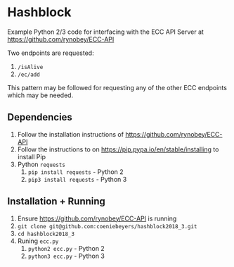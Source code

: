 # Hashblock

Example Python 2/3 code for interfacing with the ECC API Server at https://github.com/rynobey/ECC-API

Two endpoints are requested:

1. `/isAlive`
2. `/ec/add`

This pattern may be followed for requesting any of the other ECC endpoints which may be needed.

## Dependencies
1. Follow the installation instructions of https://github.com/rynobey/ECC-API
2. Follow the instructions to on https://pip.pypa.io/en/stable/installing to install Pip
3. Python `requests`
   1. `pip install requests` - Python 2
   2. `pip3 install requests` - Python 3


## Installation + Running
1. Ensure https://github.com/rynobey/ECC-API is running
2. `git clone git@github.com:coeniebeyers/hashblock2018_3.git`
3. `cd hashblock2018_3`
4. Runing `ecc.py`
   1. `python2 ecc.py` - Python 2
   2. `python3 ecc.py` - Python 3

